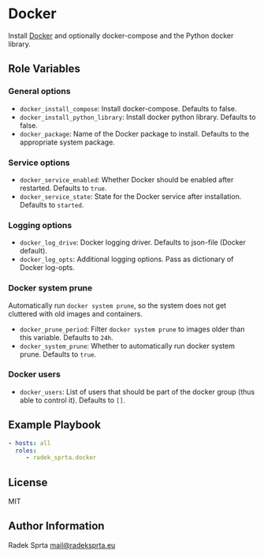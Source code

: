 # Docker
Install [Docker](https://www.docker.com) and optionally docker-compose and the Python docker library.

## Role Variables
### General options
- `docker_install_compose`: Install docker-compose. Defaults to false.
- `docker_install_python_library`: Install docker python library. Defaults to false.
- `docker_package`: Name of the Docker package to install. Defaults to the appropriate system package.

### Service options
- `docker_service_enabled`: Whether Docker should be enabled after restarted. Defaults to `true`.
- `docker_service_state`: State for the Docker service after installation. Defaults to `started`.

### Logging options
- `docker_log_drive`: Docker logging driver. Defaults to json-file (Docker default).
- `docker_log_opts`: Additional logging options. Pass as dictionary of Docker log-opts.

### Docker system prune
Automatically run `docker system prune`, so the system does not get cluttered with old images and containers.

- `docker_prune_period`: Filter `docker system prune` to images older than this variable. Defaults to `24h`.
- `docker_system_prune`: Whether to automatically run docker system prune. Defaults to `true`.

### Docker users
- `docker_users`: List of users that should be part of the docker group (thus able to control it). Defaults
to `[]`.

## Example Playbook

```yaml
- hosts: all
  roles:
     - radek_sprta.docker
```

License
-------

MIT

Author Information
------------------

Radek Sprta <mail@radeksprta.eu>
